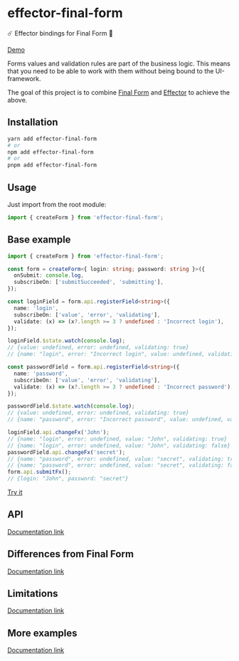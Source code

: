 # effector-final-form

☄️ Effector bindings for Final Form 🏁 

[Demo](https://stackblitz.com/edit/react-ts-xjh6yd?file=index.tsx)

Forms values and validation rules are part of the business logic. This means that you need to be able to work with them without being bound to the UI-framework.

The goal of this project is to combine [Final Form](https://final-form.org/) and [Effector](https://effector.dev/) to achieve the above.

## Installation

```bash
yarn add effector-final-form
# or
npm add effector-final-form
# or
pnpm add effector-final-form
```

## Usage

Just import from the root module:

```ts
import { createForm } from 'effector-final-form';
```

## Base example

```ts
import { createForm } from 'effector-final-form';

const form = createForm<{ login: string; password: string }>({
  onSubmit: console.log,
  subscribeOn: ['submitSucceeded', 'submitting'],
});

const loginField = form.api.registerField<string>({
  name: 'login',
  subscribeOn: ['value', 'error', 'validating'],
  validate: (x) => (x?.length >= 3 ? undefined : 'Incorrect login'),
});

loginField.$state.watch(console.log);
// {value: undefined, error: undefined, validating: true}
// {name: "login", error: "Incorrect login", value: undefined, validating: false}

const passwordField = form.api.registerField<string>({
  name: 'password',
  subscribeOn: ['value', 'error', 'validating'],
  validate: (x) => (x?.length >= 3 ? undefined : 'Incorrect password'),
});

passwordField.$state.watch(console.log);
// {value: undefined, error: undefined, validating: true}
// {name: "password", error: "Incorrect password", value: undefined, validating: false}

loginField.api.changeFx('John');
// {name: "login", error: undefined, value: "John", validating: true}
// {name: "login", error: undefined, value: "John", validating: false}
passwordField.api.changeFx('secret');
// {name: "password", error: undefined, value: "secret", validating: true}
// {name: "password", error: undefined, value: "secret", validating: false}
form.api.submitFx();
// {login: "John", password: "secret"}
```

[Try it](https://stackblitz.com/edit/typescript-5fydjc?file=index.ts)

## API

[Documentation link](https://binjospookie.github.io/effector-final-form/docs/api)

## Differences from Final Form

[Documentation link](https://binjospookie.github.io/effector-final-form/docs/differences)

## Limitations

[Documentation link](https://binjospookie.github.io/effector-final-form/docs/limitations)

## More examples

[Documentation link](https://binjospookie.github.io/effector-final-form/docs/examples)
